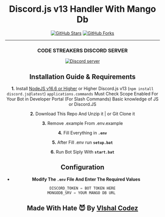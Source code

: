 <h1 align="center"> Discord.js v13 Handler With Mango Db  </h1>
<p align="center">
<a href="https://github.com/VishalCodez/Discord.js-v13-Handler-With-Mango-Db"><img alt="GitHub Stars" src="https://img.shields.io/github/stars/VishalCodez/Discord.js-v13-Handler-With-Mango-Db?style=for-the-badge"></a> 
<a href="https://github.com/VishalCodez/Discord.js-v13-Handler-With-Mango-Db/network"><img alt="GitHub Forks" src="https://img.shields.io/github/forks/VishalCodez/Discord.js-v13-Handler-With-Mango-Db?style=for-the-badge"></a>

</p>

***
 <h3 align='center'> CODE STREAKERS DISCORD SERVER </h3>
<div align="center"> <a href="https://discord.gg/czHQgQgMHY"><img src="https://img.shields.io/discord/924403432054456351?label=discord&logo=Discord&style=for-the-badge" alt="Discord server" /></a><div align="center">


## Installation Guide & Requirements


 **1.** Install [NodeJS v16.6 or Higher](https://nodejs.org/en/) or Higher
 Discord.js v13 (`npm install discord.js@latest`)
 `applications.commands` Must Check Scope Enabled For Your Bot in Developer Portal (For Slash Commands)
 Basic knowledge of JS or Discord.JS

 **2.** Download This Repo And Unzip it  |  or Git Clone it
 
 **3.** Remove .example From .env.example

 **4.** Fill Everything in **`.env`**

 **5.** After Fill .env run  **`setup.bat`**
 
 **6.** Run Bot Siply With **`start.bat`**
 <br/>

## Configuration
- **Modify The `.env` File And Enter The  Required Values**
```javascript
DISCORD_TOKEN = BOT TOKEN HERE
MONGODB_SRV = YOUR MANGO DB URL 
```



## Made With Hate 😈 By [VIshal Codez](https://github.com/VishalCodez)

